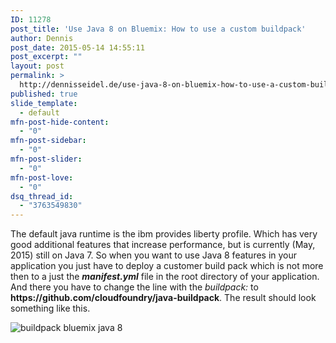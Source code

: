 ```yaml
---
ID: 11278
post_title: 'Use Java 8 on Bluemix: How to use a custom buildpack'
author: Dennis
post_date: 2015-05-14 14:55:11
post_excerpt: ""
layout: post
permalink: >
  http://dennisseidel.de/use-java-8-on-bluemix-how-to-use-a-custom-buildpack/
published: true
slide_template:
  - default
mfn-post-hide-content:
  - "0"
mfn-post-sidebar:
  - "0"
mfn-post-slider:
  - "0"
mfn-post-love:
  - "0"
dsq_thread_id:
  - "3763549830"
---
```

<p>The default java runtime is the ibm provides liberty profile. Which has very good additional features that increase performance, but is currently (May, 2015) still on Java 7. So when you want to use Java 8 features in your application you just have to deploy a customer build pack which is not more then to a just the <strong><em>manifest.yml</em></strong> file in the root directory of your application. And there you have to change the line with the <em>buildpack:</em> to <strong>https://github.com/cloudfoundry/java-buildpack</strong>. The result should look something like this.</p>

<p><img src="https://c2.staticflickr.com/6/5441/17640540725_a610485dc3_z.jpg" alt="buildpack bluemix java 8 " /></p>